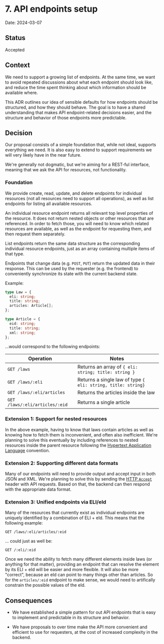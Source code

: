 # 7. API endpoints setup

Date: 2024-03-07

## Status

Accepted

## Context

We need to support a growing list of endpoints. At the same time, we want to avoid repeated discussions about what each endpoint should look like, and reduce the time spent thinking about which information should be available where.

This ADR outlines our idea of sensible defaults for how endpoints should be structured, and how they should behave. The goal is to have a shared understanding that makes API endpoint-related decisions easier, and the structure and behavior of those endpoints more predictable.

## Decision

Our proposal consists of a simple foundation that, while not ideal, supports everything we need. It is also easy to extend to support requirements we will very likely have in the near future.

We're generally not dogmatic, but we're aiming for a REST-ful interface, meaning that we ask the API for resources, not functionality.

### Foundation

We provide create, read, update, and delete endpoints for individual resources (not all resources need to support all operations), as well as list endpoints for listing all available resources.

An individual resource endpoint returns all relevant top level properties of the resource. It does not return nested objects or other resources that are referenced. In order to fetch those, you will need to know which related resources are available, as well as the endpoint for requesting them, and then request them separately.

List endpoints return the same data structure as the corresponding individual resource endpoints, just as an array containing multiple items of that type.

Endpoints that change data (e.g. `POST`, `PUT`) return the updated data in their response. This can be used by the requester (e.g. the frontend) to conveniently synchronize its state with the current backend state.

Example:

```ts
type Law = {
  eli: string;
  title: string;
  articles: Article[];
};

type Article = {
  eid: string;
  title: string;
  xml: string;
};
```

...would correspond to the following endpoints:

| Operation                      | Notes                                                        |
| ------------------------------ | ------------------------------------------------------------ |
| `GET /laws`                    | Returns an array of `{ eli: string; title: string }`         |
| `GET /laws/:eli`               | Returns a single law of type `{ eli: string, title: string}` |
| `GET /laws/:eli/articles`      | Returns the articles inside the law                          |
| `GET /laws/:eli/articles/:eid` | Returns a single article                                     |

### Extension 1: Support for nested resources

In the above example, having to know that laws contain articles as well as knowing how to fetch them is inconvenient, and often also inefficient. We're planning to solve this eventually by including references to nested resources inside the parent resource following the [Hypertext Application Language](https://en.wikipedia.org/wiki/Hypertext_Application_Language) convention.

### Extension 2: Supporting different data formats

Many of our endpoints will need to provide output and accept input in both JSON and XML. We're planning to solve this by sending the [HTTP `Accept`](https://developer.mozilla.org/en-US/docs/Web/HTTP/Headers/Accept) header with API requests. Based on that, the backend can then respond with the appropriate data format.

### Extension 3: Unified endpoints via ELI/eId

Many of the resources that currently exist as individual endpoints are uniquely identified by a combination of ELI + eId. This means that the following example:

```
GET /laws/:eli/articles/:eid
```

... could just as well be:

```
GET /:eli/:eid
```

Once we need the ability to fetch many different elements inside laws (or anything for that matter), providing an endpoint that can resolve the element by its ELI + eId will be easier and more flexible. It will also be more "correct", because an eId can point to many things other than articles. So for the `articles/:eid` endpoint to make sense, we would need to artifically constrain the possible values of the eId.

## Consequences

- We have established a simple pattern for out API endpoints that is easy to implement and predictable in its structure and behavior.

- We have proposals to over time make the API more convenient and efficient to use for requesters, at the cost of increased complexity in the backend.
